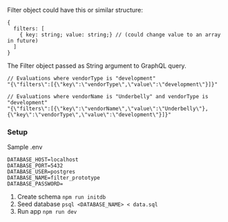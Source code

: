 Filter object could have this or similar structure:

```
{
  filters: [
    { key: string; value: string;} // (could change value to an array in future)
  ]
}
```

The Filter object passed as String argument to GraphQL query.

```
// Evaluations where vendorType is "development"
"{\"filters\":[{\"key\":\"vendorType\",\"value\":\"development\"}]}"

// Evaluations where vendorName is "Underbelly" and vendorType is "development"
"{\"filters\":[{\"key\":\"vendorName\",\"value\":\"Underbelly\"},{\"key\":\"vendorType\",\"value\":\"development\"}]}"

```

### Setup

Sample .env

```
DATABASE_HOST=localhost
DATABASE_PORT=5432
DATABASE_USER=postgres
DATABASE_NAME=filter_prototype
DATABASE_PASSWORD=
```

1. Create schema `npm run initdb`
1. Seed database `psql <DATABASE_NAME> < data.sql`
1. Run app `npm run dev`

